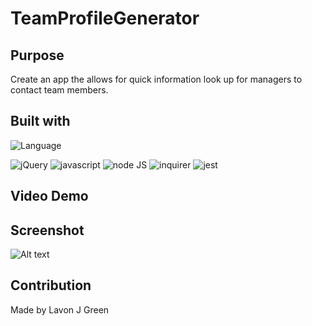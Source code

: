# TeamProfileGenerator

## Purpose
Create an app the allows for quick information look up for managers to contact team members.

## Built with
![Language](https://img.shields.io/github/languages/top/LavonJGreen/TeamProfileGenerator)

![jQuery](https://img.shields.io/badge/-jQuery-brightgreen) ![javascript](https://img.shields.io/badge/-javascript-green) ![node JS](https://img.shields.io/badge/-nodeJS-yellowgreen) ![inquirer](https://img.shields.io/badge/-inquirer-yellow) ![jest](https://img.shields.io/badge/-jest-yellow)

## Video Demo


## Screenshot
![Alt text]()

## Contribution
Made by Lavon J Green